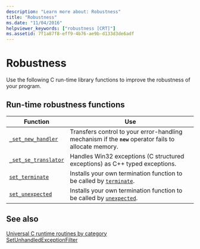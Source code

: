 ```yaml
---
description: "Learn more about: Robustness"
title: "Robustness"
ms.date: "11/04/2016"
helpviewer_keywords: ["robustness [CRT]"]
ms.assetid: 7f1a87f8-eff9-4b76-ae9b-d133d3de6adf
---
```

# Robustness

Use the following C run-time library functions to improve the robustness of your program.

## Run-time robustness functions

|Function|Use|
|--------------|---------|
|[`_set_new_handler`](./reference/set-new-handler.md)|Transfers control to your error-handling mechanism if the **`new`** operator fails to allocate memory.|
|[`_set_se_translator`](./reference/set-se-translator.md)|Handles Win32 exceptions (C structured exceptions) as C++ typed exceptions.|
|[`set_terminate`](./reference/set-terminate-crt.md)|Installs your own termination function to be called by [`terminate`](./reference/terminate-crt.md).|
|[`set_unexpected`](./reference/set-unexpected-crt.md)|Installs your own termination function to be called by [`unexpected`](./reference/unexpected-crt.md).|

## See also

[Universal C runtime routines by category](./run-time-routines-by-category.md)\
[SetUnhandledExceptionFilter](/windows/win32/api/errhandlingapi/nf-errhandlingapi-setunhandledexceptionfilter)
